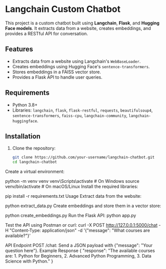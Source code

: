 # Langchain Custom Chatbot

This project is a custom chatbot built using **Langchain**, **Flask**, and **Hugging Face models**. It extracts data from a website, creates embeddings, and provides a RESTful API for conversation.

## Features
- Extracts data from a website using Langchain's `WebBaseLoader`.
- Creates embeddings using Hugging Face's `sentence-transformers`.
- Stores embeddings in a FAISS vector store.
- Provides a Flask API to handle user queries.

## Requirements
- Python 3.8+
- Libraries: `langchain`, `flask`, `flask-restful`, `requests`, `beautifulsoup4`, `sentence-transformers`, `faiss-cpu`, `langchain-community`, `langchain-huggingface`.

## Installation
1. Clone the repository:
   ```bash
   git clone https://github.com/your-username/langchain-chatbot.git
   cd langchain-chatbot
Create a virtual environment:

python -m venv venv
venv\Scripts\activate  # On Windows
source venv/bin/activate  # On macOS/Linux
Install the required libraries:

pip install -r requirements.txt
Usage
Extract data from the website:

python extract_data.py
Create embeddings and store them in a vector store:

python create_embeddings.py
Run the Flask API:
python app.py

Test the API using Postman or curl:
curl -X POST http://127.0.0.1:5000/chat -H "Content-Type: application/json" -d '{"message": "What courses are available?"}'

API Endpoint
POST /chat: Send a JSON payload with {"message": "Your question here"}.
Example Response
{
  "response": "The available courses are: 1. Python for Beginners, 2. Advanced Python Programming, 3. Data Science with Python."
}
